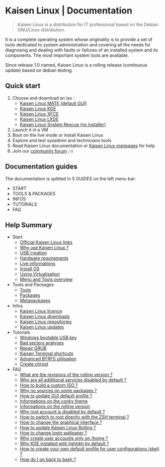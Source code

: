 # Kaisen Linux | Documentation

> Kaisen Linux is a distribution for IT professional based on the Debian GNU/Linux distribution.   

It is a complete operating system whose originality is to provide a set of tools dedicated to system administration and covering all the needs for diagnosing and dealing with faults or failures of an installed system and its components. The most important system tools are available.   

Since release 1.0 named, Kaisen Linux is a rolling release (continuous update) based on debian testing. 

## Quick start

1. Choose and download an iso :
    - [Kaisen Linux MATE (default GUI)](https://iso.kaisenlinux.org/rolling/kaisenlinuxrolling1.6-amd64-MATE.iso)
    - [Kaisen Linux KDE](https://iso.kaisenlinux.org/rolling/kaisenlinuxrolling1.6-amd64-KDE.iso)
    - [Kaisen Linux XFCE](https://iso.kaisenlinux.org/rolling/kaisenlinuxrolling1.6-amd64-XFCE.iso)
    - [Kaisen Linux LXDE](https://iso.kaisenlinux.org/rolling/kaisenlinuxrolling1.6-amd64-LXDE.iso)
    - [Kaisen Linux System Rescue (no installer)](https://iso.kaisenlinux.org/rolling/kaisenlinuxrolling1.6-amd64-SR.iso)
2. Launch it in a VM
3. Boot on the live mode or install Kaisen Linux
4. Explore and test sysadmin and technicians tools
5. Read Kaisen Linux documentation or [Kaisen Linux manpages](https://kaisenlinux.org/manpages/) for help
6. Join our [community forum](https://forum.kaisenlinux.org) ;-)

## Documentation guides

The documentation is splitted in 5 GUIDES on the left menu bar:
- START
- TOOLS & PACKAGES
- INFOS
- TUTORIALS
- FAQ

## Help Summary 

- Start
    - [Official Kaisen Linux links](links.html)
    - [Why use Kaisen Linux ?](why.html)
    - [USB creation](usb.html)
    - [Hardware requirements](hardware.html)
    - [Live informations](live.html)
    - [Install OS](install.html)
    - [Using Virtualisation](virtualisation.html)
    - [Menu and Tools overview](menu.html)
- Tools and Packages
    - [Tools](tools.html)
    - [Packages](packages.html)
    - [Metapackages](metapackages.html)
- Infos
    - [Kaisen Linux licence](licence.html)
    - [Kaisen Linux downloads](download.html)
    - [Kaisen Linux repositories](repo.html)
    - [Kaisen Linux updates](update.html)
- Tutorials
    - [Windows bootable USB key](windows-bootable-usb-key.html)
    - [Bad sectors analyses](bad-sectors-analyses.html)
    - [Repair GRUB](grub-repair.html)
    - [Kaisen Terminal shortcuts](terminal-shortcuts.html)
    - [Advanced BTRFS utilisation](advanced-btrfs-utilisation.html)
    - [Create chroot](create-chroot.html)
- FAQ        
    - [What are the revisions of the rolling version ?](faq.html#what-are-the-revisions-of-the-rolling-version)
    - [Why are all additional services disabled by default ?](faq.html#why-are-all-additional-services-disabled-by-default)
    - [How to build a custom ISO ?](faq.html#how-to-build-a-custom-iso)
    - [Why no sources on some packages ?](faq.html#why-no-sources-on-some-packages)
    - [How to update GUI default profile ?](faq.html#how-to-update-gui-default-profile)
    - [Informations on the conky theme](faq.html#informations-on-the-conky-theme)
    - [Informations on the rolling version](faq.html#how-do-i-know-the-number-of-the-rolling-version-i-use)
    - [Why root account is disabled by default ?](faq.html#why-root-account-is-disabled-by-default)
    - [How to switch to root directly with the ZSH terminal ?](faq.html#how-to-switch-to-root-directly-with-the-zsh-terminal)
    - [How to change the graphical interface ?](faq.html#how-to-change-graphical-interface)
    - [How to update Kaisen Linux Rolling ?](faq.html#update-kaisen-linux-rolling)
    - [How to change login wallpaper ?](faq.html#how-to-change-login-wallpaper)
    - [Why create user accounts only on /home ?](faq.html#why-create-user-accounts-only-on-home)
    - [Why KDE installed with lightdm by default ?](faq.html#why-kde-installed-with-lightdm-by-default)
    - [How to create your own default profile for user configurations (skel) ?](faq.html#how-to-create-your-own-default-profile-for-user-configurations-skel)
    - [How do I go back to bash ?](faq.html#how-do-i-go-back-to-bash)
